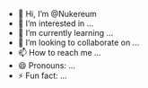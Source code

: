- 👋 Hi, I’m @Nukereum
- 👀 I’m interested in ...
- 🌱 I’m currently learning ...
- 💞️ I’m looking to collaborate on ...
- 📫 How to reach me ...
- 😄 Pronouns: ...
- ⚡ Fun fact: ...

<!---
Nukereum/Nukereum is a ✨ special ✨ repository because its `README.md` (this file) appears on your GitHub profile.
You can click the Preview link to take a look at your changes.
--->
